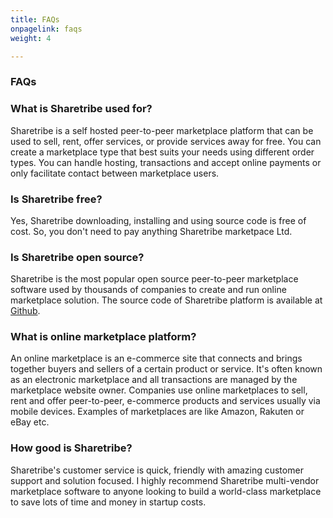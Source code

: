 ```yaml
---
title: FAQs
onpagelink: faqs
weight: 4

---
```


### **FAQs**

### What is Sharetribe used for?
Sharetribe is a self hosted peer-to-peer marketplace platform that can be used to sell, rent, offer services, or provide services away for free.  You can create a marketplace type that best suits your needs using different order types. You can handle hosting, transactions and accept online payments or only facilitate contact between marketplace users.
### Is Sharetribe free?
Yes, Sharetribe downloading, installing and using source code is free of cost. So, you don't need to pay anything Sharetribe marketpace Ltd.
### Is Sharetribe open source?
Sharetribe is the most popular open source peer-to-peer marketplace software used by thousands of companies to create and run online marketplace solution. The source code of Sharetribe platform is available at [Github](https://github.com/sharetribe/sharetribe).
### What is online marketplace platform?
An online marketplace is an e-commerce site that connects and brings together buyers and sellers of a certain product or service. It's often known as an electronic marketplace and all transactions are managed by the marketplace website owner. Companies use online marketplaces to sell, rent and offer peer-to-peer, e-commerce products and services usually via mobile devices. Examples of marketplaces are like Amazon, Rakuten or eBay etc.
### How good is Sharetribe?
Sharetribe's customer service is quick, friendly with amazing customer support and solution focused. I highly recommend Sharetribe multi-vendor marketplace software to anyone looking to build a world-class marketplace to save lots of time and money in startup costs.

